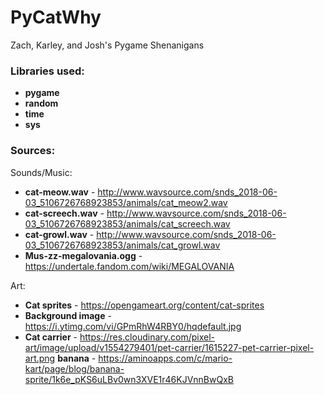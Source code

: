 # PyCatWhy
Zach, Karley, and Josh's Pygame Shenanigans



### Libraries used:
* **pygame**
* **random**
* **time**
* **sys**



### Sources:

Sounds/Music:
* **cat-meow.wav** - http://www.wavsource.com/snds_2018-06-03_5106726768923853/animals/cat_meow2.wav 
* **cat-screech.wav** - http://www.wavsource.com/snds_2018-06-03_5106726768923853/animals/cat_screech.wav
* **cat-growl.wav** - http://www.wavsource.com/snds_2018-06-03_5106726768923853/animals/cat_growl.wav
* **Mus-zz-megalovania.ogg** - https://undertale.fandom.com/wiki/MEGALOVANIA


Art:
* **Cat sprites** - https://opengameart.org/content/cat-sprites
* **Background image** - https://i.ytimg.com/vi/GPmRhW4RBY0/hqdefault.jpg
* **Cat carrier** - https://res.cloudinary.com/pixel-art/image/upload/v1554279401/pet-carrier/1615227-pet-carrier-pixel-art.png
**banana** - https://aminoapps.com/c/mario-kart/page/blog/banana-sprite/1k6e_pKS6uLBv0wn3XVE1r46KJVnnBwQxB 